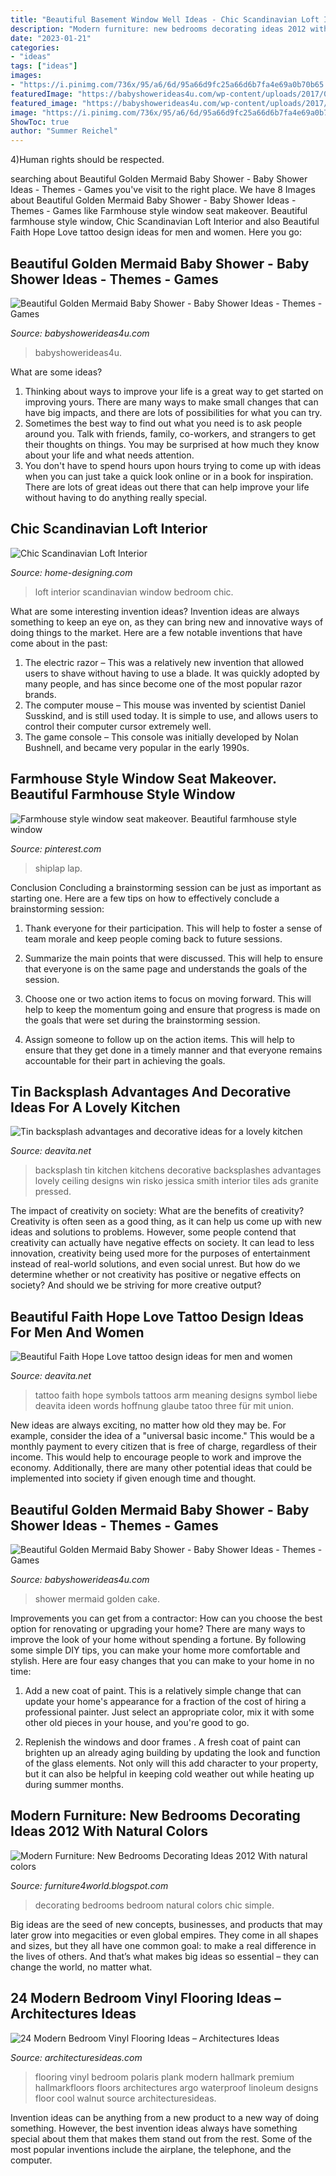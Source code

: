 ```yaml
---
title: "Beautiful Basement Window Well Ideas - Chic Scandinavian Loft Interior"
description: "Modern furniture: new bedrooms decorating ideas 2012 with natural colors"
date: "2023-01-21"
categories:
- "ideas"
tags: ["ideas"]
images:
- "https://i.pinimg.com/736x/95/a6/6d/95a66d9fc25a66d6b7fa4e69a0b70b65.jpg"
featuredImage: "https://babyshowerideas4u.com/wp-content/uploads/2017/06/Beautiful-Golden-Mermaid-Shower-Snacks.jpg"
featured_image: "https://babyshowerideas4u.com/wp-content/uploads/2017/06/Beautiful-Golden-Mermaid-Shower-Snacks.jpg"
image: "https://i.pinimg.com/736x/95/a6/6d/95a66d9fc25a66d6b7fa4e69a0b70b65.jpg"
ShowToc: true
author: "Summer Reichel"
---
```



4)Human rights should be respected.

	

		
searching about Beautiful Golden Mermaid Baby Shower - Baby Shower Ideas - Themes - Games you've visit to the right place. We have 8 Images about Beautiful Golden Mermaid Baby Shower - Baby Shower Ideas - Themes - Games like Farmhouse style window seat makeover. Beautiful farmhouse style window, Chic Scandinavian Loft Interior and also Beautiful Faith Hope Love tattoo design ideas for men and women. Here you go:
		
    
## Beautiful Golden Mermaid Baby Shower - Baby Shower Ideas - Themes - Games

<img loading=lazy src="https://babyshowerideas4u.com/wp-content/uploads/2017/06/Beautiful-Golden-Mermaid-Shower-Snacks.jpg" onerror="this.onerror=null;this.src='https://tse1.mm.bing.net/th?id=OIP.WdjMG4G6kKA-mbSOd36LmAHaJe&amp;pid=15.1';" alt="Beautiful Golden Mermaid Baby Shower - Baby Shower Ideas - Themes - Games">

_Source: babyshowerideas4u.com_

>babyshowerideas4u. 

	

What are some ideas?
1. Thinking about ways to improve your life is a great way to get started on improving yours. There are many ways to make small changes that can have big impacts, and there are lots of possibilities for what you can try.
2. Sometimes the best way to find out what you need is to ask people around you. Talk with friends, family, co-workers, and strangers to get their thoughts on things. You may be surprised at how much they know about your life and what needs attention.
3. You don't have to spend hours upon hours trying to come up with ideas when you can just take a quick look online or in a book for inspiration. There are lots of great ideas out there that can help improve your life without having to do anything really special.

    
## Chic Scandinavian Loft Interior

<img loading=lazy src="http://cdn.home-designing.com/wp-content/uploads/2015/10/bedroom-window.jpg" onerror="this.onerror=null;this.src='https://tse1.mm.bing.net/th?id=OIP.sIlnCzj_QTnujLp9n5kgoAHaLH&amp;pid=15.1';" alt="Chic Scandinavian Loft Interior">

_Source: home-designing.com_

>loft interior scandinavian window bedroom chic. 

	

What are some interesting invention ideas?
Invention ideas are always something to keep an eye on, as they can bring new and innovative ways of doing things to the market. Here are a few notable inventions that have come about in the past: 
1. The electric razor – This was a relatively new invention that allowed users to shave without having to use a blade. It was quickly adopted by many people, and has since become one of the most popular razor brands. 
2. The computer mouse – This mouse was invented by scientist Daniel Susskind, and is still used today. It is simple to use, and allows users to control their computer cursor extremely well. 
3. The game console – This console was initially developed by Nolan Bushnell, and became very popular in the early 1990s.

    
## Farmhouse Style Window Seat Makeover. Beautiful Farmhouse Style Window

<img loading=lazy src="https://i.pinimg.com/736x/95/a6/6d/95a66d9fc25a66d6b7fa4e69a0b70b65.jpg" onerror="this.onerror=null;this.src='https://tse3.mm.bing.net/th?id=OIP.KSNP_VP5vGWO9LSsaz8CgwHaLL&amp;pid=15.1';" alt="Farmhouse style window seat makeover. Beautiful farmhouse style window">

_Source: pinterest.com_

>shiplap lap. 

	

Conclusion
Concluding a brainstorming session can be just as important as starting one. Here are a few tips on how to effectively conclude a brainstorming session:
1. Thank everyone for their participation. This will help to foster a sense of team morale and keep people coming back to future sessions.

2. Summarize the main points that were discussed. This will help to ensure that everyone is on the same page and understands the goals of the session.

3. Choose one or two action items to focus on moving forward. This will help to keep the momentum going and ensure that progress is made on the goals that were set during the brainstorming session.

4. Assign someone to follow up on the action items. This will help to ensure that they get done in a timely manner and that everyone remains accountable for their part in achieving the goals.

    
## Tin Backsplash Advantages And Decorative Ideas For A Lovely Kitchen

<img loading=lazy src="https://deavita.net/wp-content/uploads/2015/03/awesome-tin-backsplash-kitchen-designs-kitchen-backsplash-ideas.jpg" onerror="this.onerror=null;this.src='https://tse1.mm.bing.net/th?id=OIP.TxtPwnjjRgb2TOh9gPE9xQHaLH&amp;pid=15.1';" alt="Tin backsplash advantages and decorative ideas for a lovely kitchen">

_Source: deavita.net_

>backsplash tin kitchen kitchens decorative backsplashes advantages lovely ceiling designs win risko jessica smith interior tiles ads granite pressed. 

	

The impact of creativity on society: What are the benefits of creativity?
Creativity is often seen as a good thing, as it can help us come up with new ideas and solutions to problems. However, some people contend that creativity can actually have negative effects on society. It can lead to less innovation, creativity being used more for the purposes of entertainment instead of real-world solutions, and even social unrest. But how do we determine whether or not creativity has positive or negative effects on society? And should we be striving for more creative output?

    
## Beautiful Faith Hope Love Tattoo Design Ideas For Men And Women

<img loading=lazy src="https://deavita.net/wp-content/uploads/2018/10/arm-tattoo-ideas-words-and-symbols-meaning.jpg" onerror="this.onerror=null;this.src='https://tse3.mm.bing.net/th?id=OIP.hWKViAiv-Dryt0M58P3iXQHaHa&amp;pid=15.1';" alt="Beautiful Faith Hope Love tattoo design ideas for men and women">

_Source: deavita.net_

>tattoo faith hope symbols tattoos arm meaning designs symbol liebe deavita ideen words hoffnung glaube tatoo three für mit union. 

	

New ideas are always exciting, no matter how old they may be. For example, consider the idea of a "universal basic income." This would be a monthly payment to every citizen that is free of charge, regardless of their income. This would help to encourage people to work and improve the economy. Additionally, there are many other potential ideas that could be implemented into society if given enough time and thought.

    
## Beautiful Golden Mermaid Baby Shower - Baby Shower Ideas - Themes - Games

<img loading=lazy src="http://www.babyshowerideas4u.com/wp-content/uploads/2017/06/Beautiful-Golden-Mermaid-Baby-Shower-cake-600x842.jpg" onerror="this.onerror=null;this.src='https://tse2.mm.bing.net/th?id=OIP.ZbtlH7656GeiJq0deTwegAHaKZ&amp;pid=15.1';" alt="Beautiful Golden Mermaid Baby Shower - Baby Shower Ideas - Themes - Games">

_Source: babyshowerideas4u.com_

>shower mermaid golden cake. 

	

Improvements you can get from a contractor: How can you choose the best option for renovating or upgrading your home?
There are many ways to improve the look of your home without spending a fortune. By following some simple DIY tips, you can make your home more comfortable and stylish. Here are four easy changes that you can make to your home in no time:
1. Add a new coat of paint. This is a relatively simple change that can update your home's appearance for a fraction of the cost of hiring a professional painter. Just select an appropriate color, mix it with some other old pieces in your house, and you're good to go.

2. Replenish the windows and door frames . A fresh coat of paint can brighten up an already aging building by updating the look and function of the glass elements. Not only will this add character to your property, but it can also be helpful in keeping cold weather out while heating up during summer months.


    
## Modern Furniture: New Bedrooms Decorating Ideas 2012 With Natural Colors

<img loading=lazy src="https://4.bp.blogspot.com/-XmOop4ntVZI/TmrpWiZq8OI/AAAAAAAAG3g/Z5EcdiaJRGQ/s1600/BEDROOM-DECORATING-DESIGN-IDEAS-2012-10.jpg" onerror="this.onerror=null;this.src='https://tse3.mm.bing.net/th?id=OIP.y9USkASAGP4XGykRChlYWwHaJ3&amp;pid=15.1';" alt="Modern Furniture: New Bedrooms Decorating Ideas 2012 With natural colors">

_Source: furniture4world.blogspot.com_

>decorating bedrooms bedroom natural colors chic simple. 

	

Big ideas are the seed of new concepts, businesses, and products that may later grow into megacities or even global empires. They come in all shapes and sizes, but they all have one common goal: to make a real difference in the lives of others. And that’s what makes big ideas so essential – they can change the world, no matter what.

    
## 24 Modern Bedroom Vinyl Flooring Ideas – Architectures Ideas

<img loading=lazy src="https://architecturesideas.com/wp-content/uploads/2017/09/21.jpg" onerror="this.onerror=null;this.src='https://tse1.mm.bing.net/th?id=OIP.ShZECiAkuSj8CvaO5XNbXQHaHa&amp;pid=15.1';" alt="24 Modern Bedroom Vinyl Flooring Ideas – Architectures Ideas">

_Source: architecturesideas.com_

>flooring vinyl bedroom polaris plank modern hallmark premium hallmarkfloors floors architectures argo waterproof linoleum designs floor cool walnut source architecturesideas. 

	

Invention ideas can be anything from a new product to a new way of doing something. However, the best invention ideas always have something special about them that makes them stand out from the rest. Some of the most popular inventions include the airplane, the telephone, and the computer.

